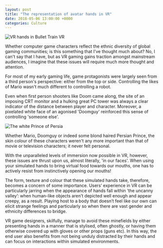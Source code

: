 ```yaml
---
layout: post
title: "The representation of avatar hands in VR"
date: 2018-05-06 13:00:00 +0000
categories: Culture
---
```

![VR hands in Bullet Train VR ](http://lisapeyton.com/wp-content/uploads/2017/04/oculus-touch-games-1474923390-c5lu-column-width-inline-1479742308-eIRM-column-width-inline.jpg)

Whether computer game characters reflect the ethnic diversity of global gaming communities; is this something that I've thought much about? No, I can't say that I have, but as VR gaming gains traction amongst mainstream audiences, I imagine that these issues will require much more thought and attention.

For most of my early gaming life, game protagonists were largely seen from a third person's perspective: either from the top or side. Controlling the likes of Mario wasn't much different to controlling a robot.

Even when first person shooters like Doom came along, the site of an imposing CRT monitor and a hulking great PC tower was always a clear indicator of the distance between player and character. Moreover, a pixelated white face of an agonised 'Doomguy' reinforced this sense of controlling 'someone else'.

![The white Prince of Persia](https://steemit-production-imageproxy-upload.s3.amazonaws.com/DQmRMANyx6u5472AuFdY7Z9mzSm6P9yqVnefEnWuSVZfrAp)

Whether Mario, Doomguy or indeed some blond haired Persian Prince, the skin colour of these characters weren't any more important than that of movie or television characters; it never felt personal.

With the unparalleled levels of immersion now possible in VR, however, these issues are thrust upon us, almost literally, 'in our faces'. When using your simulated hands to bring virtual food towards our mouths, one has to actively resist from instinctively opening our mouths! 

The form, texture and colour that these simulated hands take, therefore, becomes a concern of some importance. Users’ experience in VR can be particularly jarring when the appearance of hands fall within ‘the uncanny valley’: when human-like objects aren't depicted well enough and appear creepy, as a result. Playing host to a body that doesn’t feel like our own can elicit strange feelings and particularly so when there are vast gender and ethnicity differences to bridge.

VR game designers, skilfully, manage to avoid these minefields by either presenting hands in a manner that is stylised, often ghostly, or having them otherwise covered up with gloves or other props (guns etc). In this way, the end user also benefits from not being unduly distracted by their hands and can focus on interactions within simulated environments.




